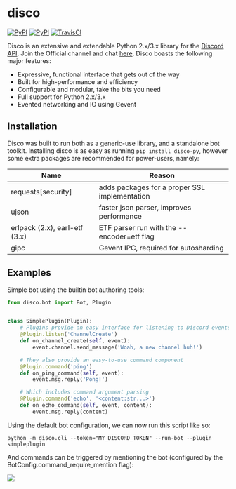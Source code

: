 # disco

[![PyPI](https://img.shields.io/pypi/l/disco-py.svg)](https://pypi.python.org/pypi/disco-py/)
[![PyPI](https://img.shields.io/pypi/v/disco-py.svg)](https://pypi.python.org/pypi/disco-py/)
[![TravisCI](https://img.shields.io/travis/b1naryth1ef/disco.svg)](https://travis-ci.org/b1naryth1ef/disco/)

Disco is an extensive and extendable Python 2.x/3.x library for the [Discord API](https://discordapp.com/developers/docs/intro). Join the Official channel and chat [here](https://discord.gg/WMzzPec). Disco boasts the following major features:

- Expressive, functional interface that gets out of the way
- Built for high-performance and efficiency
- Configurable and modular, take the bits you need
- Full support for Python 2.x/3.x
- Evented networking and IO using Gevent

## Installation

Disco was built to run both as a generic-use library, and a standalone bot toolkit. Installing disco is as easy as running `pip install disco-py`, however some extra packages are recommended for power-users, namely:

|Name|Reason|
|----|------|
|requests[security]|adds packages for a proper SSL implementation|
|ujson|faster json parser, improves performance|
|erlpack (2.x), earl-etf (3.x)|ETF parser run with the --encoder=etf flag|
|gipc|Gevent IPC, required for autosharding|

## Examples

Simple bot using the builtin bot authoring tools:

```python
from disco.bot import Bot, Plugin


class SimplePlugin(Plugin):
    # Plugins provide an easy interface for listening to Discord events
    @Plugin.listen('ChannelCreate')
    def on_channel_create(self, event):
        event.channel.send_message('Woah, a new channel huh!')

    # They also provide an easy-to-use command component
    @Plugin.command('ping')
    def on_ping_command(self, event):
        event.msg.reply('Pong!')

    # Which includes command argument parsing
    @Plugin.command('echo', '<content:str...>')
    def on_echo_command(self, event, content):
        event.msg.reply(content)
```

Using the default bot configuration, we can now run this script like so:

`python -m disco.cli --token="MY_DISCORD_TOKEN" --run-bot --plugin simpleplugin`

And commands can be triggered by mentioning the bot (configured by the BotConfig.command\_require\_mention flag):

![](http://i.imgur.com/Vw6T8bi.png)

